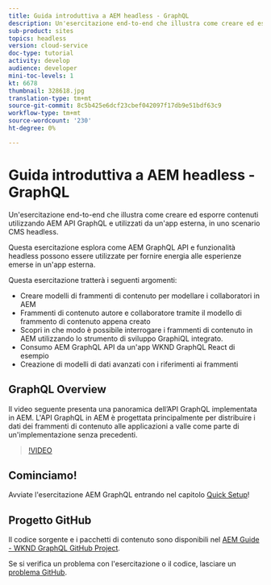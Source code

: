 ```yaml
---
title: Guida introduttiva a AEM headless - GraphQL
description: Un'esercitazione end-to-end che illustra come creare ed esporre il contenuto utilizzando AEM API GraphQL.
sub-product: sites
topics: headless
version: cloud-service
doc-type: tutorial
activity: develop
audience: developer
mini-toc-levels: 1
kt: 6678
thumbnail: 328618.jpg
translation-type: tm+mt
source-git-commit: 8c5b425e6dcf23cbef042097f17db9e51bdf63c9
workflow-type: tm+mt
source-wordcount: '230'
ht-degree: 0%

---
```



# Guida introduttiva a AEM headless - GraphQL

Un&#39;esercitazione end-to-end che illustra come creare ed esporre contenuti utilizzando AEM API GraphQL e utilizzati da un&#39;app esterna, in uno scenario CMS headless.

Questa esercitazione esplora come AEM GraphQL API e funzionalità headless possono essere utilizzate per fornire energia alle esperienze emerse in un&#39;app esterna.

Questa esercitazione tratterà i seguenti argomenti:

* Creare modelli di frammenti di contenuto per modellare i collaboratori in AEM
* Frammenti di contenuto autore e collaboratore tramite il modello di frammento di contenuto appena creato
* Scopri in che modo è possibile interrogare i frammenti di contenuto in AEM utilizzando lo strumento di sviluppo GraphiQL integrato.
* Consumo AEM GraphQL API da un&#39;app WKND GraphQL React di esempio
* Creazione di modelli di dati avanzati con i riferimenti ai frammenti

## GraphQL Overview

Il video seguente presenta una panoramica dell’API GraphQL implementata in AEM. L&#39;API GraphQL in AEM è progettata principalmente per distribuire i dati dei frammenti di contenuto alle applicazioni a valle come parte di un&#39;implementazione senza precedenti.

>[!VIDEO](https://video.tv.adobe.com/v/328618/?quality=12&learn=on)

## Cominciamo!

Avviate l&#39;esercitazione AEM GraphQL entrando nel capitolo [Quick Setup](./setup.md)!

## Progetto GitHub

Il codice sorgente e i pacchetti di contenuto sono disponibili nel [AEM Guide - WKND GraphQL GitHub Project](https://github.com/adobe/aem-guides-wknd-graphql).

Se si verifica un problema con l&#39;esercitazione o il codice, lasciare un [problema GitHub](https://github.com/adobe/aem-guides-wknd-graphql/issues).
